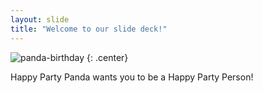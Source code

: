 ```yaml
---
layout: slide
title: "Welcome to our slide deck!"
---
```


![panda-birthday](https://cloud.githubusercontent.com/assets/16547949/25400994/60f64804-29c2-11e7-8a6d-4401d7d294b9.jpg)
{: .center}

Happy Party Panda wants you to be a Happy Party Person!

